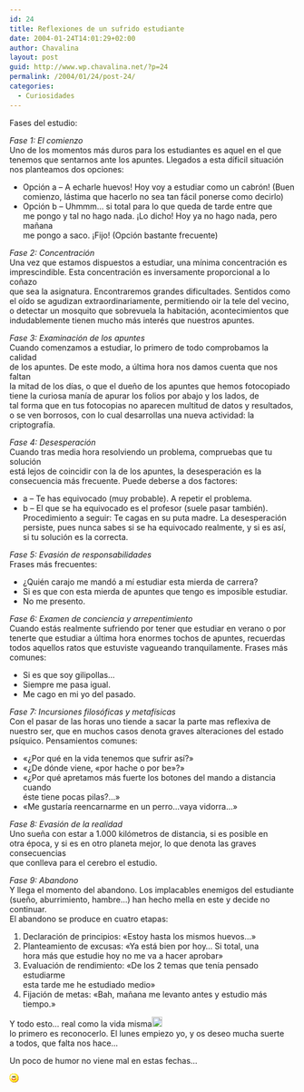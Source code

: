 ```yaml
---
id: 24
title: Reflexiones de un sufrido estudiante
date: 2004-01-24T14:01:29+02:00
author: Chavalina
layout: post
guid: http://www.wp.chavalina.net/?p=24
permalink: /2004/01/24/post-24/
categories:
  - Curiosidades
---
```

Fases del estudio: 

_Fase 1: El comienzo_  
Uno de los momentos más duros para los estudiantes es aquel en el que  
tenemos que sentarnos ante los apuntes. Llegados a esta d&iacute;ficil situaci&oacute;n  
nos planteamos dos opciones: 

  * Opci&oacute;n a &#8211; A echarle huevos! Hoy voy a estudiar como un cabr&oacute;n! (Buen  
    comienzo, lástima que hacerlo no sea tan fácil ponerse como decirlo) 
  * Opci&oacute;n b &#8211; Uhmmm… si total para lo que queda de tarde entre que  
    me pongo y tal no hago nada. &iexcl;Lo dicho! Hoy ya no hago nada, pero ma&ntilde;ana  
    me pongo a saco. &iexcl;Fijo! (Opci&oacute;n bastante frecuente)

_Fase 2: Concentraci&oacute;n_  
Una vez que estamos dispuestos a estudiar, una m&iacute;nima concentraci&oacute;n es  
imprescindible. Esta concentraci&oacute;n es inversamente proporcional a lo co&ntilde;azo  
que sea la asignatura. Encontraremos grandes dificultades. Sentidos como  
el o&iacute;do se agudizan extraordinariamente, permitiendo oir la tele del vecino,  
o detectar un mosquito que sobrevuela la habitaci&oacute;n, acontecimientos que  
indudablemente tienen mucho más interés que nuestros apuntes.

_Fase 3: Examinaci&oacute;n de los apuntes_  
Cuando comenzamos a estudiar, lo primero de todo comprobamos la calidad  
de los apuntes. De este modo, a &uacute;ltima hora nos damos cuenta que nos faltan  
la mitad de los d&iacute;as, o que el due&ntilde;o de los apuntes que hemos fotocopiado  
tiene la curiosa man&iacute;a de apurar los folios por abajo y los lados, de  
tal forma que en tus fotocopias no aparecen multitud de datos y resultados,  
o se ven borrosos, con lo cual desarrollas una nueva actividad: la criptograf&iacute;a.

_Fase 4: Desesperaci&oacute;n_  
Cuando tras media hora resolviendo un problema, compruebas que tu soluci&oacute;n  
está lejos de coincidir con la de los apuntes, la desesperaci&oacute;n es la  
consecuencia más frecuente. Puede deberse a dos factores:

  * a &#8211; Te has equivocado (muy probable). A repetir el problema. 
  * b &#8211; El que se ha equivocado es el profesor (suele pasar también).  
    Procedimiento a seguir: Te cagas en su puta madre. La desesperaci&oacute;n  
    persiste, pues nunca sabes si se ha equivocado realmente, y si es as&iacute;,  
    si tu soluci&oacute;n es la correcta.

_Fase 5: Evasi&oacute;n de responsabilidades_  
Frases más frecuentes:

  * &iquest;Quién carajo me mand&oacute; a m&iacute; estudiar esta mierda de carrera? 
  * Si es que con esta mierda de apuntes que tengo es imposible estudiar. 
  * No me presento.

_Fase 6: Examen de conciencia y arrepentimiento_  
Cuando estás realmente sufriendo por tener que estudiar en verano o por  
tenerte que estudiar a &uacute;ltima hora enormes tochos de apuntes, recuerdas  
todos aquellos ratos que estuviste vagueando tranquilamente. Frases más  
comunes: 

  * Si es que soy gilipollas… 
  * Siempre me pasa igual. 
  * Me cago en mi yo del pasado.

_Fase 7: Incursiones filos&oacute;ficas y metaf&iacute;sicas_  
Con el pasar de las horas uno tiende a sacar la parte mas reflexiva de  
nuestro ser, que en muchos casos denota graves alteraciones del estado  
ps&iacute;quico. Pensamientos comunes: 

  * «&iquest;Por qué en la vida tenemos que sufrir as&iacute;?» 
  * «&iquest;De d&oacute;nde viene, «por hache o por be»?» 
  * «&iquest;Por qué apretamos más fuerte los botones del mando a distancia cuando  
    éste tiene pocas pilas?…» 
  * «Me gustar&iacute;a reencarnarme en un perro…vaya vidorra…»

_Fase 8: Evasi&oacute;n de la realidad_  
Uno sue&ntilde;a con estar a 1.000 kil&oacute;metros de distancia, si es posible en  
otra época, y si es en otro planeta mejor, lo que denota las graves consecuencias  
que conlleva para el cerebro el estudio. 

_Fase 9: Abandono_  
Y llega el momento del abandono. Los implacables enemigos del estudiante  
(sue&ntilde;o, aburrimiento, hambre…) han hecho mella en este y decide no continuar.  
El abandono se produce en cuatro etapas: 

  1. Declaraci&oacute;n de principios: «Estoy hasta los mismos huevos…» 
  2. Planteamiento de excusas: «Ya está bien por hoy… Si total, una  
    hora más que estudie hoy no me va a hacer aprobar» 
  3. Evaluaci&oacute;n de rendimiento: «De los 2 temas que ten&iacute;a pensado estudiarme  
    esta tarde me he estudiado medio» 
  4. Fijaci&oacute;n de metas: «Bah, ma&ntilde;ana me levanto antes y estudio más tiempo.»

Y todo esto… real como la vida misma<img src="./imagenes/emoticonos/crying.gif" width="18" height="18" />  
lo primero es reconocerlo. El lunes empiezo yo, y os deseo mucha suerte  
a todos, que falta nos hace…

Un poco de humor no viene mal en estas fechas…

![emo](/imagenes/emoticonos/sonrisa.gif)